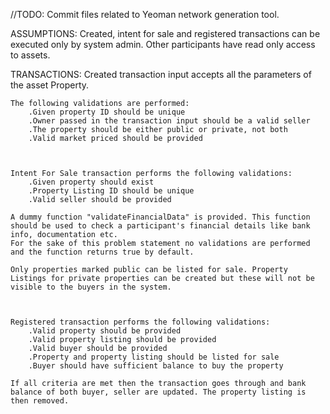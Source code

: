 //TODO: Commit files related to Yeoman network generation tool.

ASSUMPTIONS:
	Created, intent for sale and registered transactions can be executed only by system admin.
	Other participants have read only access to assets.


TRANSACTIONS:
	Created transaction input accepts all the parameters of the asset Property.

	The following validations are performed:
		.Given property ID should be unique
		.Owner passed in the transaction input should be a valid seller
		.The property should be either public or private, not both
		.Valid market priced should be provided
		


	Intent For Sale transaction performs the following validations:
		.Given property should exist
		.Property Listing ID should be unique
		.Valid seller should be provided

	A dummy function "validateFinancialData" is provided. This function should be used to check a participant's financial details like bank info, documentation etc.
	For the sake of this problem statement no validations are performed and the function returns true by default.

	Only properties marked public can be listed for sale. Property Listings for private properties can be created but these will not be visible to the buyers in the system.



	Registered transaction performs the following validations:
		.Valid property should be provided
		.Valid property listing should be provided
		.Valid buyer should be provided
		.Property and property listing should be listed for sale
		.Buyer should have sufficient balance to buy the property
		
	If all criteria are met then the transaction goes through and bank balance of both buyer, seller are updated. The property listing is then removed.
